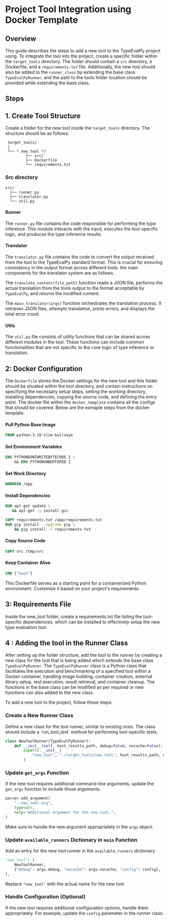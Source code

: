 # Project Tool Integration using Docker Template

## Overview

This guide describes the steps to add a new tool to the  TypeEvalPy project using. To integrate the tool into the project, create a specific folder within the `target_tools` directory. The folder should contain a `src` directory, a Dockerfile, and a `requirements.txt` file. Additionally, the new tool should also be added to the `runner_class` by extending the base class `TypeEvalPyRunner`, and the path to the tools folder location should be provided while extending the base class.

## Steps

## 1. Create Tool Structure

Create a folder for the new tool inside the `target_tools` directory. The structure should be as follows:

```plaintext
 target_tools/
 │
 └── * new_tool */
         ├── src/
         ├── Dockerfile
         └── requirements.txt
```

### Src directory
 ```plaintext
src/
   ├── runner.py
   ├── translator.py
   └── util.py
```

#### Runner
The `runner.py` file contains the code responsible for performing the type inference. This module interacts with the input, executes the tool-specific logic, and produces the type inference results.


#### Translator
The `translator.py` file contains the code to convert the output received from the tool to the TypeEvalPy standard format. This is crucial for ensuring consistency in the output format across different tools. the main components for the translator system are as follows.

The `translate_content(file_path)` function reads a JSON file, performs the actual translation from the tools output to the format acceptable by `TypeEvalPy`, and returns the modified content.

The `main_translator(args)` function orchestrates the translation process. It retrieves JSON files, attempts translation, prints errors, and displays the total error count.


#### Utils
The `util.py` file consists of utility functions that can be shared across different modules in the tool. These functions can include common functionalities that are not specific to the core logic of type inference or translation.

## 2: Docker Configuration

The `Dockerfile` stores the Docker settings for the new tool and this folder should be situated within the tool directory, and contain instructions on specifying the necessary setup steps, setting the working directory, installing dependencies, copying the source code, and defining the entry point. The docker file within the `docker_template` contains all the configs that should be covered. Below are the exmaple steps from the docker template.

####  Pull Python Base Image

```dockerfile
FROM python:3.10-slim-bullseye
```

#### Set Environment Variables

```dockerfile
ENV PYTHONDONTWRITEBYTECODE 1 \
    && ENV PYTHONUNBUFFERED 1
```

####  Set Work Directory

```dockerfile
WORKDIR /app
```

#### Install Dependencies

```dockerfile
RUN apt-get update \
   && apt-get -y install gcc
```

```dockerfile
COPY requirements.txt /app/requirements.txt
RUN pip install --upgrade pip \
    && pip install -r requirements.txt
```

####  Copy Source Code

```dockerfile
COPY src /tmp/src
```

####  Keep Container Alive

```dockerfile
CMD ["bash"]
```

This Dockerfile serves as a starting point for a containerized Python environment. Customize it based on your project's requirements.


## 3: Requirements File
Inside the new_tool folder, create a requirements.txt file listing the tool-specific dependencies, which can be installed to effectively setup the new type evaluation tool.


## 4 : Adding the tool in the Runner Class

After setting up the folder structure, add the tool to the runner by creating a new class for the tool that is being added which extends the base class `TypeEvalPyRunner`. The `TypeEvalPyRunner` class is a Python class that facilitates the execution and benchmarking of a specified tool within a Docker container, handling image building, container creation, external library setup, test execution, result retrieval, and container cleanup. The functions in the base class can be modified as per required or new functions can also added to the new class.

To add a new tool to the project, follow these steps:

###  Create a New Runner Class

Define a new class for the tool runner, similar to existing ones. The class should include a \`run_tool_test\` method for performing tool-specific tests.

```python
class NewToolRunner(TypeEvalPyRunner):
    def __init__(self, host_results_path, debug=False, nocache=False):
        super().__init__(
            "new_tool", "./target_tools/new_tool", host_results_path, nocache=nocache
        )
```

###  Update `get_args` Function

If the new tool requires additional command-line arguments, update the `get_args` function to include those arguments.

```python
parser.add_argument(
    "--new_tool-arg",
    type=str,
    help="Additional argument for the new tool.",
)
```

Make sure to handle the new argument appropriately in the `args` object.

### Update `available_runners` Dictionary in `main` Function

Add an entry for the new tool runner in the `available_runners` dictionary.

```python
"new_tool": (
    NewToolRunner,
    {"debug": args.debug, "nocache": args.nocache, "config": config},
),
```

Replace `"new_tool"` with the actual name for the new tool.


###  Handle Configuration (Optional)

If the new tool requires additional configuration options, handle them appropriately. For example, update the `config` parameter in the runner class.